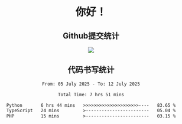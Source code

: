 <div align="center">
<h1>你好！</h1>

<h2>Github提交统计</h2>
<a href="https://github.com/ikun0014">
    <img src="https://github-readme-stats.vercel.app/api?username=ikun0014&include_all_commits=true&count_private=true&locale=cn&show_icons=true&bg_color=0,EC6C6C,FFD479,FFFC79,73FA79,73FDFF,D783FF"/>
  </a>
</div>

<div align="center">
<h2>代码书写统计</h2>
  
<!--START_SECTION:waka-->

```txt
From: 05 July 2025 - To: 12 July 2025

Total Time: 7 hrs 51 mins

Python       6 hrs 44 mins   >>>>>>>>>>>>>>>>>>>>>----   83.65 %
TypeScript   24 mins         >------------------------   05.04 %
PHP          15 mins         >------------------------   03.15 %
```

<!--END_SECTION:waka-->

</div>
